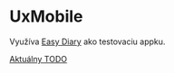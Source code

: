 # UxMobile

Využíva [Easy Diary](https://github.com/hanjoongcho/aaf-easydiary) ako testovaciu appku.

[Aktuálny TODO](todo.md)